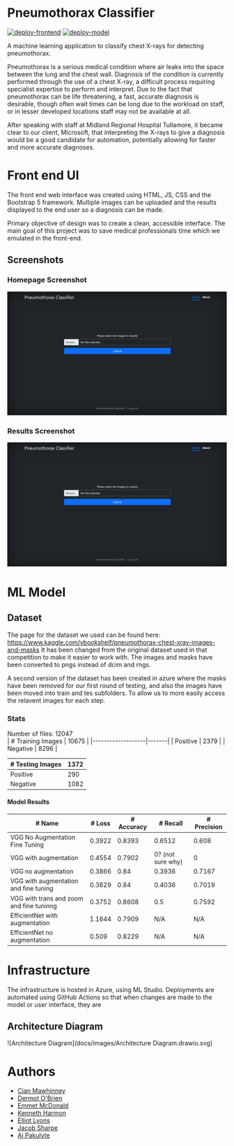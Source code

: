 # Pneumothorax Classifier
[![deploy-frontend](https://github.com/cianmawhinney/microsoft-pneumothorax-classifier/actions/workflows/deploy-frontend.yml/badge.svg)](https://github.com/cianmawhinney/microsoft-pneumothorax-classifier/actions/workflows/deploy-frontend.yml)
[![deploy-model](https://github.com/cianmawhinney/microsoft-pneumothorax-classifier/actions/workflows/deploy-model.yml/badge.svg)](https://github.com/cianmawhinney/microsoft-pneumothorax-classifier/actions/workflows/deploy-model.yml)

A machine learning application to classify chest X-rays for detecting pneumothorax.


Pneumothorax is a serious medical condition where air leaks into the space between the lung and the chest wall. Diagnosis of the condition is currently performed through the use of a chest X-ray, a difficult process requiring specialist expertise to perform and interpret. Due to the fact that pneumothorax can be life threatening, a fast, accurate diagnosis is desirable, though often wait times can be long due to the workload on staff, or in lesser developed locations staff may not be available at all.


After speaking with staff at Midland Regional Hospital Tullamore, it became clear to our client, Microsoft, that interpreting the X-rays to give a diagnosis would be a good candidate for automation, potentially allowing for faster and more accurate diagnoses.


# Front end UI
The front end web interface was created using HTML, JS, CSS and the Bootstrap 5 framework.
Multiple images can be uploaded and the results displayed to the end user so a diagnosis can be made.

Primary objective of design was to create a clean, accessible interface. The main goal of this project was to save medical professionals time which we emulated in the front-end.

## Screenshots
### Homepage Screenshot
![Homepage Screenshot](docs/images/frontend-home.png)

### Results Screenshot
![Results Screenshot](docs/images/frontend-home.png)

# ML Model

## Dataset
The page for the dataset we used can be found here: https://www.kaggle.com/vbookshelf/pneumothorax-chest-xray-images-and-masks
It has been changed from the original dataset used in that competition to make it easier to work with. The images and masks have been converted to pngs instead
of dcim and rngs. 

A second version of the dataset has been created in azure where the masks have been removed for our first round of testing, and also the images have been moved into train and tes subfolders. To allow us to more easily access the relavent images for each step.

### Stats
Number of files: 12047  
| # Training Images | 10675 |
|-------------------|-------|
| Positive          | 2379  |
| Negative          | 8296  |

| # Testing Images | 1372 |
|------------------|------|
| Positive         | 290  |
| Negative         | 1082 |

#### Model Results
| # Name                                   | # Loss | # Accuracy | # Recall          | # Precision |
|------------------------------------------|--------|------------|-------------------|-------------|
| VGG No Augmentation Fine Tuning          | 0.3922 | 0.8393     | 0.6512            | 0.608       |
| VGG with augmentation                    | 0.4554 | 0.7902     | 0? (not sure why) | 0           |
| VGG no augmentation                      | 0.3866 | 0.84       | 0.3936            | 0.7167      |
| VGG with augmentation and fine tuning    | 0.3629 | 0.84       | 0.4036            | 0.7019      |
| VGG with trans and zoom and fine tuninng | 0.3752 | 0.8608     | 0.5               | 0.7592      |
| EfficientNet with augmentation           | 1.1644 | 0.7909     | N/A               | N/A         |
| EfficientNet no augmentation             | 0.509  | 0.8229     | N/A               | N/A         |

# Infrastructure
The infrastructure is hosted in Azure, using ML Studio. Deployments are automated using GitHub Actions so that when changes are made to the model or user interface, they are

## Architecture Diagram
![Architecture Diagram](docs/images/Architecture Diagram.drawio.svg)

# Authors
 - [Cian Mawhinney](https://github.com/cianmawhinney)
 - [Dermot O'Brien](https://github.com/mangledbottles)
 - [Emmet McDonald](https://github.com/EmmetMcD)
 - [Kenneth Harmon](https://github.com/KennethHarmon)
 - [Elliot Lyons](https://github.com/elliot-lyons)
 - [Jacob Sharpe](https://github.com/j-wilsons)
 - [Aj Pakulyte](https://github.com/pakulyta)
